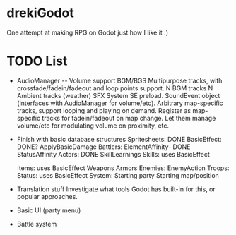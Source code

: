 # drekiGodot
One attempt at making RPG on Godot just how I like it :)

# TODO List
- AudioManager
	-- Volume support
	BGM/BGS
		Multipurpose tracks, with crossfade/fadein/fadeout and loop points support.
			N BGM tracks
			N Ambient tracks (weather)
	SFX
		System SE preload.
		SoundEvent object (interfaces with AudioManager for volume/etc).
			Arbitrary map-specific tracks, support looping and playing on demand.
			Register as map-specific tracks for fadein/fadeout on map change.
			Let them manage volume/etc for modulating volume on proximity, etc.

- Finish with basic database structures
	Spritesheets: DONE
	BasicEffect: DONE?
		ApplyBasicDamage
	Battlers:
		ElementAffinity- DONE
		StatusAffinity
	Actors: DONE
		SkillLearnings
	Skills: uses BasicEffect
		
	Items: uses BasicEffect
		Weapons
		Armors
	Enemies: 
		EnemyAction
	Troops:
	Status: uses BasicEffect
	System:
		Starting party
		Starting map/position

- Translation stuff
	Investigate what tools Godot has built-in for this, or popular approaches.

- Basic UI (party menu)

- Battle system